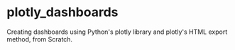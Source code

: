 # plotly_dashboards
Creating dashboards using Python's plotly library and plotly's HTML export method, from Scratch.
